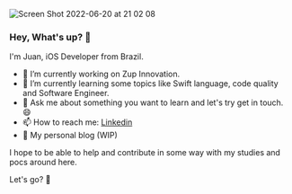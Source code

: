 ![Screen Shot 2022-06-20 at 21 02 08](https://user-images.githubusercontent.com/91331934/174690745-5c364e5e-85ef-49b7-92b1-1df186b0c28c.png)

### Hey, What's up? 🤟 
I'm Juan, iOS Developer from Brazil. 

- 🔭 I’m currently working on Zup Innovation.
- 🌱 I’m currently learning some topics like Swift language, code quality and Software Engineer.
- 💬 Ask me about something you want to learn and let's try get in touch. 😄
- 📫 How to reach me: [Linkedin](https://www.linkedin.com/in/juan-munhoes-junior-04345058/)
- 📣 My personal blog (WIP)

I hope to be able to help and contribute in some way with my studies and pocs around here.

Let's go? 🤝


